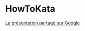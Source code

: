 # HowToKata

[La présentation partagé sur Google](https://docs.google.com/presentation/d/1NHwQQmizkKGb4Zlatk4ZSsgBdAxIgDvKfZ9GWb6PcAU/edit?usp=sharing)
